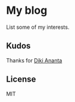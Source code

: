 # My blog

List some of my interests.

## Kudos

Thanks for [Diki Ananta](https://dikiaap.id)

## License

MIT
